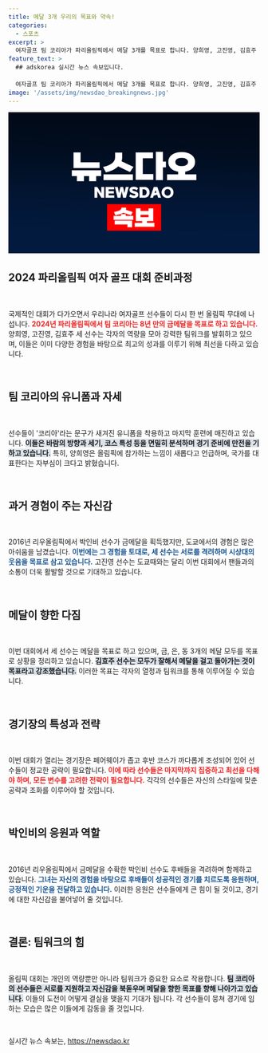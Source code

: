 ```yaml
---
title: 메달 3개 우리의 목표와 약속!
categories:
  - 스포츠
excerpt: >
  여자골프 팀 코리아가 파리올림픽에서 메달 3개를 목표로 합니다. 양희영, 고진영, 김효주 선수들이 꿈꾸는 금메달의 성큼 그날을 함께 응원해보세요!
feature_text: >
  ## adskorea 실시간 뉴스 속보입니다.

  여자골프 팀 코리아가 파리올림픽에서 메달 3개를 목표로 합니다. 양희영, 고진영, 김효주 선수들이 꿈꾸는 금메달의 성큼 그날을 함께 응원해보세요!
image: '/assets/img/newsdao_breakingnews.jpg'
---
```


<p><img src="/assets/img/newsdao_breakingnews.jpg" alt="adskorea 속보" /></p>

<h2 data-ke-size="size26">2024 파리올림픽 여자 골프 대회 준비과정</h2>

<p data-ke-size="size16">&nbsp;</p>

<p>국제적인 대회가 다가오면서 우리나라 여자골프 선수들이 다시 한 번 올림픽 무대에 나섭니다. <b><span style="color: #ee2323;">2024년 파리올림픽에서 팀 코리아는 8년 만의 금메달을 목표로 하고 있습니다.</span></b> 양희영, 고진영, 김효주 세 선수는 각자의 역량을 모아 강력한 팀워크를 발휘하고 있으며, 이들은 이미 다양한 경험을 바탕으로 최고의 성과를 이루기 위해 최선을 다하고 있습니다. </p>

<p data-ke-size="size16">&nbsp;</p>

<h2 data-ke-size="size26">팀 코리아의 유니폼과 자세</h2>

<p data-ke-size="size16">&nbsp;</p>

<p>선수들이 '코리아'라는 문구가 새겨진 유니폼을 착용하고 마지막 훈련에 매진하고 있습니다. <b><span style="background-color: #21538527;">이들은 바람의 방향과 세기, 코스 특성 등을 면밀히 분석하며 경기 준비에 만전을 기하고 있습니다.</span></b> 특히, 양희영은 올림픽에 참가하는 느낌이 새롭다고 언급하며, 국가를 대표한다는 자부심이 크다고 밝혔습니다.</p>

<p data-ke-size="size16">&nbsp;</p>

<h2 data-ke-size="size26">과거 경험이 주는 자신감</h2>

<p data-ke-size="size16">&nbsp;</p>

<p>2016년 리우올림픽에서 박인비 선수가 금메달을 획득했지만, 도쿄에서의 경험은 많은 아쉬움을 남겼습니다. <b><span style="color: #1a5490;">이번에는 그 경험을 토대로, 세 선수는 서로를 격려하며 시상대의 웃음을 목표로 삼고 있습니다.</span></b> 고진영 선수는 도쿄때와는 달리 이번 대회에서 팬들과의 소통이 더욱 활발할 것으로 기대하고 있습니다.</p>

<p data-ke-size="size16">&nbsp;</p>

<h2 data-ke-size="size26">메달이 향한 다짐</h2>

<p data-ke-size="size16">&nbsp;</p>

<p>이번 대회에서 세 선수는 메달을 목표로 하고 있으며, 금, 은, 동 3개의 메달 모두를 목표로 상황을 정리하고 있습니다. <b><span style="background-color: #21538527;">김효주 선수는 모두가 잘해서 메달을 걸고 돌아가는 것이 목표라고 강조했습니다.</span></b> 이러한 목표는 각자의 열정과 팀워크를 통해 이루어질 수 있습니다.</p>

<p data-ke-size="size16">&nbsp;</p>

<h2 data-ke-size="size26">경기장의 특성과 전략</h2>

<p data-ke-size="size16">&nbsp;</p>

<p>이번 대회가 열리는 경기장은 페어웨이가 좁고 후반 코스가 까다롭게 조성되어 있어 선수들이 정교한 공략이 필요합니다. <b><span style="color: #ee2323;">이에 따라 선수들은 마지막까지 집중하고 최선을 다해야 하며, 모든 변수를 고려한 전략이 필요합니다.</span></b> 각각의 선수들은 자신의 스타일에 맞춘 공략과 조화를 이루어야 할 것입니다.</p>

<p data-ke-size="size16">&nbsp;</p>

<h2 data-ke-size="size26">박인비의 응원과 역할</h2>

<p data-ke-size="size16">&nbsp;</p>

<p>2016년 리우올림픽에서 금메달을 수확한 박인비 선수도 후배들을 격려하며 함께하고 있습니다. <b><span style="color: #1a5490;">그녀는 자신의 경험을 바탕으로 후배들이 성공적인 경기를 치르도록 응원하며, 긍정적인 기운을 전달하고 있습니다.</span></b> 이러한 응원은 선수들에게 큰 힘이 될 것이고, 경기에 대한 자신감을 불어넣어 줄 것입니다.</p>

<p data-ke-size="size16">&nbsp;</p>

<h2 data-ke-size="size26">결론: 팀워크의 힘</h2>

<p data-ke-size="size16">&nbsp;</p>

<p>올림픽 대회는 개인의 역량뿐만 아니라 팀워크가 중요한 요소로 작용합니다. <b><span style="background-color: #21538527;">팀 코리아의 선수들은 서로를 지원하고 자신감을 북돋우며 메달을 향한 목표를 향해 나아가고 있습니다.</span></b> 이들의 도전이 어떻게 결실을 맺을지 기대가 됩니다. 각 선수들이 뭉쳐 경기에 임하는 모습은 많은 이들에게 감동을 줄 것입니다. </p>

<p data-ke-size="size16">&nbsp;</p>
실시간 뉴스 속보는, <a href="https://newsdao.kr" rel="dofollow">https://newsdao.kr</a>


